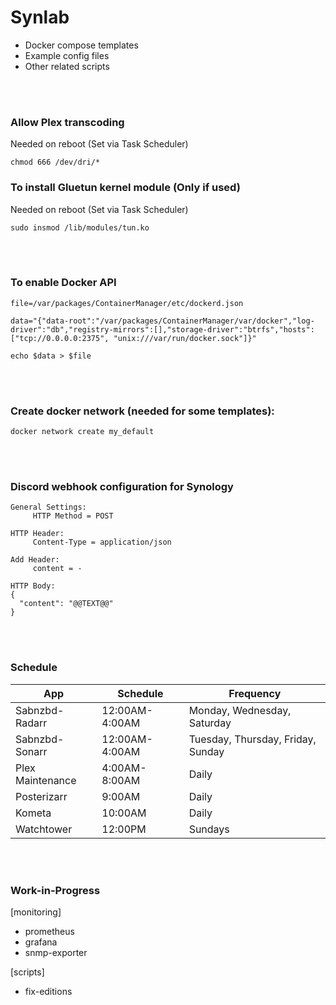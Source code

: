 # Synlab
- Docker compose templates 
- Example config files
- Other related scripts
<br>
<br>

### Allow Plex transcoding
Needed on reboot (Set via Task Scheduler)
```
chmod 666 /dev/dri/*
```

### To install Gluetun kernel module (Only if used)
Needed on reboot (Set via Task Scheduler)
```
sudo insmod /lib/modules/tun.ko
```
<br>
<br>

### To enable Docker API
```
file=/var/packages/ContainerManager/etc/dockerd.json

data="{"data-root":"/var/packages/ContainerManager/var/docker","log-driver":"db","registry-mirrors":[],"storage-driver":"btrfs","hosts": ["tcp://0.0.0.0:2375", "unix:///var/run/docker.sock"]}"

echo $data > $file
```
<br>
<br>

### Create docker network (needed for some templates):

```
docker network create my_default
```
<br>
<br>

### Discord webhook configuration for Synology

```
General Settings:
     HTTP Method = POST

HTTP Header:
     Content-Type = application/json

Add Header:
     content = -

HTTP Body:
{
  "content": "@@TEXT@@"
}
```
<br>
<br>

### Schedule

| App  | Schedule | Frequency |
| ------------- | ------------- | ------------- |
| Sabnzbd-Radarr | 12:00AM-4:00AM  | Monday, Wednesday, Saturday |
| Sabnzbd-Sonarr | 12:00AM-4:00AM  | Tuesday, Thursday, Friday, Sunday |
| Plex Maintenance  | 4:00AM-8:00AM  | Daily |
| Posterizarr  | 9:00AM  | Daily |
| Kometa  | 10:00AM  | Daily |
| Watchtower  | 12:00PM  | Sundays |

<br>
<br>

### Work-in-Progress
[monitoring]
- prometheus
- grafana
- snmp-exporter

[scripts]
- fix-editions